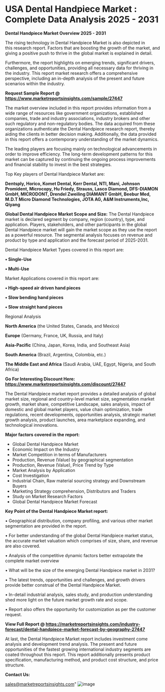 # USA Dental Handpiece Market : Complete Data Analysis 2025 - 2031

<Strong> Dental Handpiece Market Overview 2025 - 2031</strong>

The rising technology in Dental Handpiece Market is also depicted in this research report. Factors that are boosting the growth of the market, and giving a positive push to thrive in the global market is explained in detail.

Furthermore, the report highlights on emerging trends, significant drivers, challenges, and opportunities, providing all necessary data for thriving in the industry. This report market research offers a comprehensive perspective, including an in-depth analysis of the present and future scenarios within the industry.

<strong>Request Sample Report @ <a href=https://www.marketreportsinsights.com/sample/27447>https://www.marketreportsinsights.com/sample/27447</a></strong>

The market overview included in this report provides information from a wide range of resources like government organizations, established companies, trade and industry associations, industry brokers and other such regulatory and non-regulatory bodies. The data acquired from these organizations authenticate the Dental Handpiece research report, thereby aiding the clients in better decision making. Additionally, the data provided in this report offers a contemporary understanding of the market dynamics.

The leading players are focusing mainly on technological advancements in order to improve efficiency. The long-term development patterns for this market can be captured by continuing the ongoing process improvements and financial stability to invest in the best strategies.

Top Key players of Dental Handpiece Market are:

<strong>Dentsply, Horico, Komet Dental, Kerr Dental, NTI, Mani, Johnson Promident, Microcopy, Hu Friedy, Strauss, Lasco Diamond, DFS-DIAMON GmbH, MICRODONT, Drendel Zweiling DIAMANT GmbH, Beebur Med, M.D.T Micro Diamond Technologies, JOTA AG, A&M Instruments,Inc, Qiyang</strong>

<strong><b>Global Dental Handpiece Market Scope and Size:</b></strong>
The Dental Handpiece market is declared segment by company, region (country), type, and application. Players, stakeholders, and other participants in the global Dental Handpiece market will gain the market scope as they use the report as a powerful resource. The segmental analysis focuses on revenue and product by type and application and the forecast period of 2025-2031.

Dental Handpiece Market Types covered in this report are:

<strong>• Single-Use

• Multi-Use</strong>

Market Applications covered in this report are:

<strong>• High-speed air driven hand pieces

• Slow bending hand pieces

• Slow straight hand pieces</strong> 

Regional Analysis

<strong>North America</strong> (the United States, Canada, and Mexico)

<strong>Europe</strong> (Germany, France, UK, Russia, and Italy)

<strong>Asia-Pacific</strong> (China, Japan, Korea, India, and Southeast Asia)

<strong>South America</strong> (Brazil, Argentina, Colombia, etc.)

<strong>The Middle East and Africa</strong> (Saudi Arabia, UAE, Egypt, Nigeria, and South Africa)

<strong>Go For Interesting Discount Here: <a href=https://www.marketreportsinsights.com/discount/27447>https://www.marketreportsinsights.com/discount/27447</a></strong>

The Dental Handpiece market report provides a detailed analysis of global market size, regional and country-level market size, segmentation market growth, market share, competitive Landscape, sales analysis, impact of domestic and global market players, value chain optimization, trade regulations, recent developments, opportunities analysis, strategic market growth analysis, product launches, area marketplace expanding, and technological innovations.

<strong><b>Major factors covered in the report:</b></strong>
<ul>
  <li>Global Dental Handpiece Market </li>
  <li>Economic Impact on the Industry</li>
  <li>Market Competition in terms of Manufacturers</li>
  <li>Production, Revenue (Value) by geographical segmentation</li>
  <li>Production, Revenue (Value), Price Trend by Type</li>
  <li>Market Analysis by Application</li>
  <li>Cost Investigation</li>
  <li>Industrial Chain, Raw material sourcing strategy and Downstream Buyers</li>
  <li>Marketing Strategy comprehension, Distributors and Traders</li>
  <li>Study on Market Research Factors</li>
  <li>Global Dental Handpiece Market Forecast</li>
</ul>

<strong><b>Key Point of the Dental Handpiece Market report:</b></strong>

• Geographical distribution, company profiling, and various other market segmentation are provided in the report.

• For better understanding of the global Dental Handpiece market status, the accurate market valuation which comprises of size, share, and revenue are also covered.

• Analysis of the competitive dynamic factors better extrapolate the complete market overview

• What will be the size of the emerging Dental Handpiece market in 2031?

• The latest trends, opportunities and challenges, and growth drivers provide better construal of the Dental Handpiece Market.

• In-detail industrial analysis, sales study, and production understanding shed more light on the future market growth rate and scope.

• Report also offers the opportunity for customization as per the customer request.

<strong><b>View Full Report @ <a href=https://marketreportsinsights.com/industry-forecast/dental-handpiece-market-forecast-by-geography-27447>https://marketreportsinsights.com/industry-forecast/dental-handpiece-market-forecast-by-geography-27447</a></b></strong>


At last, the Dental Handpiece Market report includes investment come analysis and development trend analysis. The present and future opportunities of the fastest growing international industry segments are coated throughout this report. This report additionally presents product specification, manufacturing method, and product cost structure, and price structure.

<strong>Contact Us:</strong>

sales@marketreportsinsights.com"
![image](https://github.com/user-attachments/assets/9fe71ec3-22d5-4869-8b43-63aed2f00aa7)
